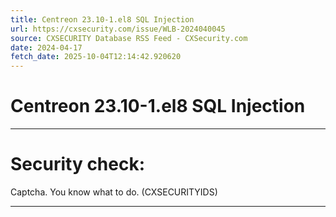 ```yaml
---
title: Centreon 23.10-1.el8 SQL Injection
url: https://cxsecurity.com/issue/WLB-2024040045
source: CXSECURITY Database RSS Feed - CXSecurity.com
date: 2024-04-17
fetch_date: 2025-10-04T12:14:42.920620
---
```


# Centreon 23.10-1.el8 SQL Injection

---

# Security check:

Captcha. You know what to do. (CXSECURITYIDS)

---